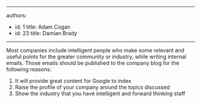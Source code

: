

---
authors:
  - id: 1
    title: Adam Cogan
  - id: 23
    title: Damian Brady
---




<span class='intro'> Most companies include intelligent people who make some relevant and useful points for the greater community or industry, while writing internal emails. Those emails should be published to the company blog for the following reasons&#58;
 </span>


  <ol>
    <li>It will provide great content for Google to index </li>
    <li>Raise the profile of your company around the topics discussed </li>
    <li>Show the industry that you have intelligent and forward thinking staff</li>
</ol>



